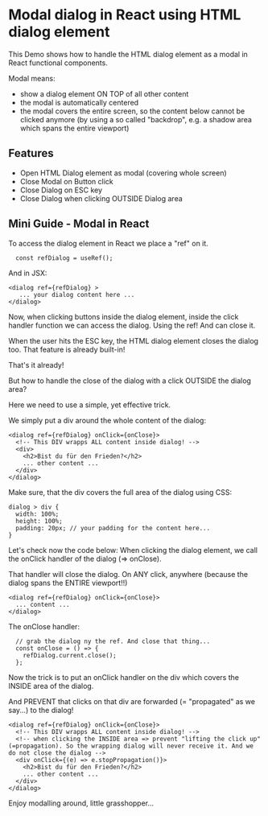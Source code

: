 # Modal dialog in React using HTML dialog element

This Demo shows how to handle the HTML dialog element as a modal in React functional components.

Modal means:

- show a dialog element ON TOP of all other content
- the modal is automatically centered
- the modal covers the entire screen, so the content below cannot be clicked anymore (by using a so called "backdrop", e.g. a shadow area which spans the entire viewport)

## Features

- Open HTML Dialog element as modal (covering whole screen)
- Close Modal on Button click
- Close Dialog on ESC key
- Close Dialog when clicking OUTSIDE Dialog area

## Mini Guide - Modal in React

To access the dialog element in React we place a "ref" on it.

```
  const refDialog = useRef();
```

And in JSX:
```
<dialog ref={refDialog} >
   ... your dialog content here ...
</dialog>
```

Now, when clicking buttons inside the dialog element,
inside the click handler function we can access the dialog. Using the ref! And can close it.

When the user hits the ESC key, the HTML dialog element
closes the dialog too. That feature is already built-in!

That's it already!

But how to handle the close of the dialog with a click
OUTSIDE the dialog area?

Here we need to use a simple, yet effective trick.

We simply put a div around the whole content of the dialog:

```
<dialog ref={refDialog} onClick={onClose}>
  <!-- This DIV wrapps ALL content inside dialog! -->
  <div>
    <h2>Bist du für den Frieden?</h2>
    ... other content ...
  </div>
</dialog>
```

Make sure, that the div covers the full area of the dialog using CSS:

```
dialog > div {
  width: 100%;
  height: 100%;
  padding: 20px; // your padding for the content here...
}
```

Let's check now the code below: 
When clicking the dialog element, we call the onClick handler of the dialog (=> onClose).

That handler will close the dialog. On ANY click, anywhere
(because the dialog spans the ENTIRE viewport!!)

```
<dialog ref={refDialog} onClick={onClose}>
  ... content ...
</dialog>
```

The onClose handler:
```
  // grab the dialog ny the ref. And close that thing...
  const onClose = () => {
    refDialog.current.close();
  };

```

Now the trick is to put an onClick handler on the div which covers the INSIDE area of the dialog. 

And PREVENT that clicks on that div are forwarded (= "propagated" as we say...) to the dialog!

```
<dialog ref={refDialog} onClick={onClose}>
  <!-- This DIV wrapps ALL content inside dialog! -->
  <!-- when clicking the INSIDE area => prevent "lifting the click up" (=propagation). So the wrapping dialog will never receive it. And we do not close the dialog -->
  <div onClick={(e) => e.stopPropagation()}>
    <h2>Bist du für den Frieden?</h2>
    ... other content ...
  </div>
</dialog>
```

Enjoy modalling around, little grasshopper...
